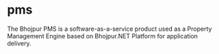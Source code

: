 # pms
The Bhojpur PMS is a software-as-a-service product used as a Property Management Engine based on Bhojpur.NET Platform for application delivery.
